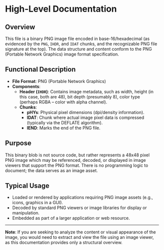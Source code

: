 # High-Level Documentation

## Overview

This file is a binary PNG image file encoded in base-16/hexadecimal (as evidenced by the `PNG`, `IHDR`, and `IDAT` chunks, and the recognizable PNG file signature at the top). The data structure and content conform to the PNG (Portable Network Graphics) image format specification.

## Functional Description

- **File Format**: PNG (Portable Network Graphics)
- **Components**:
    - **Header (`IHDR`)**: Contains image metadata, such as width, height (in this case, both are 48), bit depth (presumably 8), color type (perhaps RGBA – color with alpha channel).
    - **Chunks**:
        - **pHYs**: Physical pixel dimensions (dpi/density information).
        - **IDAT**: Chunk where actual image pixel data is compressed (typically via the DEFLATE algorithm).
        - **IEND**: Marks the end of the PNG file.

## Purpose

This binary blob is not source code, but rather represents a 48x48 pixel PNG image which may be referenced, decoded, or displayed in image viewers that support the PNG format. There is no programming logic to document; the data serves as an image asset.

## Typical Usage

- Loaded or rendered by applications requiring PNG image assets (e.g., icons, graphics in a GUI).
- Decoded by standard PNG viewers or image libraries for display or manipulation.
- Embedded as part of a larger application or web resource.

---

**Note**: If you are seeking to analyze the content or visual appearance of the image, you would need to extract and view the file using an image viewer, as this documentation provides only a structural overview.